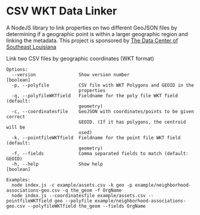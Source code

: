 # CSV WKT Data Linker
A NodeJS library to link properties on two different GeoJSON files by determining if a geographic point is within a larger geographic region and linking the metadata. This project is sponsored by [The Data Center of Southeast Louisiana](https://www.datacenterresearch.org)

Link two CSV files by geographic coordinates (WKT format)
```
Options:
  --version                Show version number                         [boolean]
  -p, --polyfile           CSV file with WKT Polygons and GEOID in the
                           properties
  -q, --polyfileWKTfield   Fieldname for the poly file WKT field (default:
                           geometry)
  -c, --coordinatesfile    GeoJSON with coordinates/points to be given correct
                           GEOID. (If it has polygons, the centroid will be
                           used)
  -k, --pointfileWKTfield  Fieldname for the point file WKT field (default:
                           geometry)
  -f, --fields             Comma separated fields to match (default: GEOID)
  -h, --help               Show help                                   [boolean]

Examples:
  node index.js -c example/assets.csv -k geo -p example/neighborhood-associations-geo.csv -q the_geom -f OrgName
  node index.js --coordinatesfile example/assets.csv --pointfileWKTfield geo --polyfile example/neighborhood-associations-geo.csv --polyfileWKTfield the_geom --fields OrgName
```
